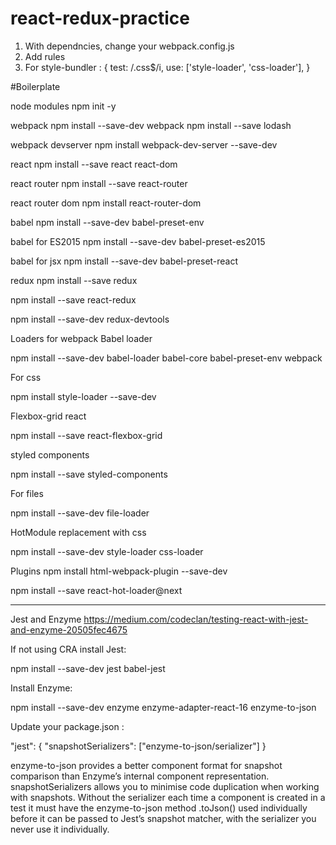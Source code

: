 # react-redux-practice

1) With dependncies, change your webpack.config.js
2) Add rules
3) For style-bundler :
            {
                test: /\.css$/i,
                use: ['style-loader', 'css-loader'],
            }

#Boilerplate

node modules
npm init -y

webpack
npm install --save-dev webpack
npm install --save lodash

webpack devserver
npm install webpack-dev-server --save-dev

react
npm install --save react react-dom

react router
npm install --save react-router

react router dom
npm install react-router-dom

babel
npm install --save-dev babel-preset-env

babel for ES2015
npm install --save-dev babel-preset-es2015

babel for jsx
npm install --save-dev babel-preset-react

redux
npm install --save redux

npm install --save react-redux

npm install --save-dev redux-devtools


Loaders for webpack
Babel loader

npm install --save-dev babel-loader babel-core babel-preset-env webpack

For css

npm install style-loader --save-dev

Flexbox-grid react

npm install --save react-flexbox-grid

styled components

npm install --save styled-components

For files

npm install --save-dev file-loader

HotModule replacement with css

npm install --save-dev style-loader css-loader


Plugins
npm install html-webpack-plugin --save-dev

npm install --save react-hot-loader@next

---------------------------------------------------------------------------------------------------
Jest and Enzyme
https://medium.com/codeclan/testing-react-with-jest-and-enzyme-20505fec4675

If not using CRA install Jest:

npm install --save-dev jest babel-jest

Install Enzyme:

npm install --save-dev enzyme enzyme-adapter-react-16 enzyme-to-json

Update your package.json :

"jest": {
  "snapshotSerializers": ["enzyme-to-json/serializer"]
}

enzyme-to-json provides a better component format for snapshot comparison than Enzyme’s internal component representation. snapshotSerializers allows you to minimise code duplication when working with snapshots. Without the serializer each time a component is created in a test it must have the enzyme-to-json method .toJson() used individually before it can be passed to Jest’s snapshot matcher, with the serializer you never use it individually.


